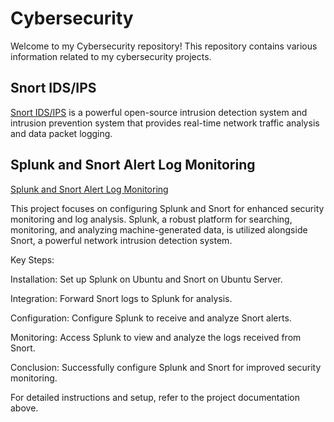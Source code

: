 # Cybersecurity

Welcome to my Cybersecurity repository! This repository contains various information related to my cybersecurity projects.

## Snort IDS/IPS

[Snort IDS/IPS](https://github.com/ShravanBk5/Cybersecurity/blob/main/Snort.md) is a powerful open-source intrusion detection system and intrusion prevention system that provides real-time network traffic analysis and data packet logging. 

## Splunk and Snort Alert Log Monitoring

[Splunk and Snort Alert Log Monitoring](https://github.com/ShravanBk5/Cybersecurity/blob/main/Splunk_Snort_log.md)

This project focuses on configuring Splunk and Snort for enhanced security monitoring and log analysis. Splunk, a robust platform for searching, monitoring, and analyzing machine-generated data, is utilized alongside Snort, a powerful network intrusion detection system.

Key Steps:

Installation: Set up Splunk on Ubuntu and Snort on Ubuntu Server.

Integration: Forward Snort logs to Splunk for analysis.

Configuration: Configure Splunk to receive and analyze Snort alerts.

Monitoring: Access Splunk to view and analyze the logs received from Snort.

Conclusion: Successfully configure Splunk and Snort for improved security monitoring.

For detailed instructions and setup, refer to the project documentation above.
